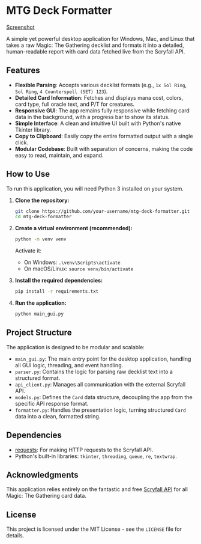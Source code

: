 # MTG Deck Formatter

 [Screenshot](https://imgur.com/a/sZ3awTF)

A simple yet powerful desktop application for Windows, Mac, and Linux that takes a raw Magic: The Gathering decklist and formats it into a detailed, human-readable report with card data fetched live from the Scryfall API.

## Features

-   **Flexible Parsing**: Accepts various decklist formats (e.g., `1x Sol Ring`, `Sol Ring`, `4 Counterspell (SET) 123`).
-   **Detailed Card Information**: Fetches and displays mana cost, colors, card type, full oracle text, and P/T for creatures.
-   **Responsive GUI**: The app remains fully responsive while fetching card data in the background, with a progress bar to show its status.
-   **Simple Interface**: A clean and intuitive UI built with Python's native Tkinter library.
-   **Copy to Clipboard**: Easily copy the entire formatted output with a single click.
-   **Modular Codebase**: Built with separation of concerns, making the code easy to read, maintain, and expand.

## How to Use

To run this application, you will need Python 3 installed on your system.

1.  **Clone the repository:**
    ```bash
    git clone https://github.com/your-username/mtg-deck-formatter.git
    cd mtg-deck-formatter
    ```

2.  **Create a virtual environment (recommended):**
    ```bash
    python -m venv venv
    ```
    Activate it:
    -   On Windows: `.\venv\Scripts\activate`
    -   On macOS/Linux: `source venv/bin/activate`

3.  **Install the required dependencies:**
    ```bash
    pip install -r requirements.txt
    ```

4.  **Run the application:**
    ```bash
    python main_gui.py
    ```

## Project Structure

The application is designed to be modular and scalable:

-   `main_gui.py`: The main entry point for the desktop application, handling all GUI logic, threading, and event handling.
-   `parser.py`: Contains the logic for parsing raw decklist text into a structured format.
-   `api_client.py`: Manages all communication with the external Scryfall API.
-   `models.py`: Defines the `Card` data structure, decoupling the app from the specific API response format.
-   `formatter.py`: Handles the presentation logic, turning structured `Card` data into a clean, formatted string.

## Dependencies

-   [requests](https://pypi.org/project/requests/): For making HTTP requests to the Scryfall API.
-   Python's built-in libraries: `tkinter`, `threading`, `queue`, `re`, `textwrap`.

## Acknowledgments

This application relies entirely on the fantastic and free [Scryfall API](https://scryfall.com/docs/api) for all Magic: The Gathering card data.

## License

This project is licensed under the MIT License - see the `LICENSE` file for details.